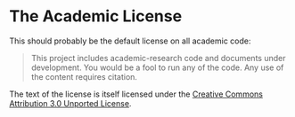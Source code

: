 The Academic License
====================

This should probably be the default license on all academic code:
> This project includes academic-research code and documents under development.
> You would be a fool to run any of the code.
> Any use of the content requires citation.

The text of the license is itself licensed under the
[Creative Commons Attribution 3.0 Unported License](http://creativecommons.org/licenses/by/3.0/).
